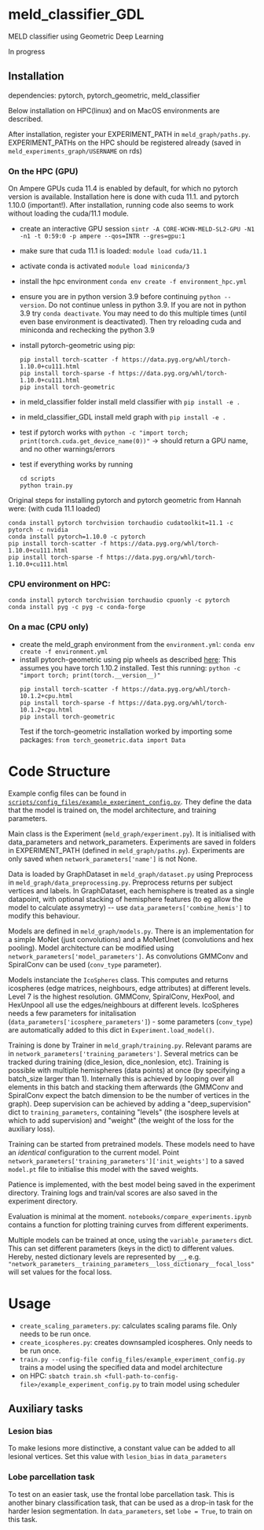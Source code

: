 # meld_classifier_GDL
MELD classifier using Geometric Deep Learning

In progress

## Installation
dependencies: pytorch, pytorch_geometric, meld_classifier

Below installation on HPC(linux) and on MacOS environments are described.

After installation, register your EXPERIMENT_PATH in `meld_graph/paths.py`. EXPERIMENT_PATHs on the HPC should be registered already (saved in `meld_experiments_graph/USERNAME` on rds)

### On the HPC (GPU)
On Ampere GPUs cuda 11.4 is enabled by default, for which no pytorch version is available. Installation here is done with cuda 11.1. and pytorch 1.10.0 (important!). After installation, running code also seems to work without loading the cuda/11.1 module.

- create an interactive GPU session
`sintr -A CORE-WCHN-MELD-SL2-GPU -N1 -n1 -t 0:59:0 -p ampere --qos=INTR --gres=gpu:1`
- make sure that cuda 11.1 is loaded: `module load cuda/11.1`
- activate conda is activated `module load miniconda/3`

- install the hpc environment
`conda env create -f environment_hpc.yml`
- ensure you are in python version 3.9 before continuing `python --version`. Do not continue unless in python 3.9. If you are not in python 3.9 try `conda deactivate`. You may need to do this multiple times (until even base environment is deactivated). Then try reloading cuda and miniconda and rechecking the python 3.9 
- install pytorch-geometric using pip:
    ```
    pip install torch-scatter -f https://data.pyg.org/whl/torch-1.10.0+cu111.html
    pip install torch-sparse -f https://data.pyg.org/whl/torch-1.10.0+cu111.html
    pip install torch-geometric
    ```
- in meld_classifier folder install meld classifier with `pip install -e .` 
- in meld_classifier_GDL install meld graph with `pip install -e .` 
- test if pytorch works with `python -c "import torch; print(torch.cuda.get_device_name(0))"` -> should return a GPU name, and no other warnings/errors
- test if everything works by running 
    ```
    cd scripts
    python train.py
    ```

Original steps for installing pytorch and pytorch geometric from Hannah were: (with cuda 11.1 loaded)
```
conda install pytorch torchvision torchaudio cudatoolkit=11.1 -c pytorch -c nvidia
conda install pytorch=1.10.0 -c pytorch
pip install torch-scatter -f https://data.pyg.org/whl/torch-1.10.0+cu111.html
pip install torch-sparse -f https://data.pyg.org/whl/torch-1.10.0+cu111.html
```

### CPU environment on HPC:
```
conda install pytorch torchvision torchaudio cpuonly -c pytorch
conda install pyg -c pyg -c conda-forge
```

### On a mac (CPU only)
- create the meld_graph environment from the `environment.yml`: `conda env create -f environment.yml`
- install pytorch-geometric using pip wheels as described [here](https://pytorch-geometric.readthedocs.io/en/latest/notes/installation.html): 
    This assumes you have torch 1.10.2 installed. Test this running: `python -c "import torch; print(torch.__version__)"`
    ```
    pip install torch-scatter -f https://data.pyg.org/whl/torch-10.1.2+cpu.html
    pip install torch-sparse -f https://data.pyg.org/whl/torch-10.1.2+cpu.html
    pip install torch-geometric
    ```
    Test if the torch-geometric installation worked by importing some packages: `from torch_geometric.data import Data`

# Code Structure
Example config files can be found in [`scripts/config_files/example_experiment_config.py`](scripts/config_files/example_experiment_config.py). They define the data that the model is trained on, the model architecture, and training parameters.

Main class is the Experiment (`meld_graph/experiment.py`). It is initialised with data_parameters and network_parameters. Experiments are saved in folders in EXPERIMENT_PATH (defined in `meld_graph/paths.py`). Experiments are only saved when `network_parameters['name']` is not None.

Data is loaded by GraphDataset in `meld_graph/dataset.py` using Preprocess in `meld_graph/data_preprocessing.py`. Preprocess returns per subject vertices and labels. In GraphDataset, each hemisphere is treated as a single datapoint, with optional stacking of hemisphere features (to eg allow the model to calculate assymetry) -- use `data_parameters['combine_hemis']` to modify this behaviour.

Models are defined in `meld_graph/models.py`. There is an implementation for a simple MoNet (just convolutions) and a MoNetUnet (convolutions and hex pooling). Model architecture can be modified using `network_parameters['model_parameters']`. As convolutions GMMConv and SpiralConv can be used (`conv_type` parameter).

Models instanciate the `IcoSpheres` class. This computes and returns icospheres (edge matrices, neighbours, edge attributes) at different levels. Level 7 is the highest resolution. GMMConv, SpiralConv, HexPool, and HexUnpool all use the edges/neighbours at different levels. IcoSpheres needs a few parameters for initalisation (`data_parameters['icosphere_parameters']`) - some parameters (`conv_type`) are automatically added to this dict in `Experiment.load_model()`. 

Training is done by Trainer in `meld_graph/training.py`. Relevant params are in `network_parameters['training_parameters']`. Several metrics can be tracked during training (dice_lesion, dice_nonlesion, etc). Training is possible with multiple hemispheres (data points) at once (by specifying a batch_size larger than 1). Internally this is achieved by looping over all elements in this batch and stacking them afterwards (the GMMConv and SpiralConv expect the batch dimension to be the number of vertices in the graph). Deep supervision can be achieved by adding a "deep_supervision" dict to `training_parameters`, containing "levels" (the isosphere levels at which to add supervision) and "weight" (the weight of the loss for the auxiliary loss).

Training can be started from pretrained models. These models need to have an *identical* configuration to the current model. Point `network_parameters['training_parameters']['init_weights']` to a saved `model.pt` file to initialise this model with the saved weights.

Patience is implemented, with the best model being saved in the experiment directory. 
Training logs and train/val scores are also saved in the experiment directory.

Evaluation is minimal at the moment. `notebooks/compare_experiments.ipynb` contains a function for plotting training curves from different experiments.

Multiple models can be trained at once, using the `variable_parameters` dict. This can set different parameters (keys in the dict) to different values. Hereby, nested dictionary levels are represented by `__`, e.g. `"network_parameters__training_parameters__loss_dictionary__focal_loss"` will set values for the focal loss.

# Usage
- `create_scaling_parameters.py`: calculates scaling params file. Only needs to be run once.
- `create_icospheres.py`: creates downsampled icospheres. Only needs to be run once.
- `train.py --config-file config_files/example_experiment_config.py` trains a model using the specified data and model architecture
- on HPC: `sbatch train.sh <full-path-to-config-file>/example_experiment_config.py` to train model using scheduler


## Auxiliary tasks
### Lesion bias
To make lesions more distinctive, a constant value can be added to all lesional vertices. Set this value with `lesion_bias` in `data_parameters`

### Lobe parcellation task
To test on an easier task, use the frontal lobe parcellation task. This is another binary classification task,
that can be used as a drop-in task for the harder lesion segmentation.
In `data_parameters`, set `lobe = True`, to train on this task.


